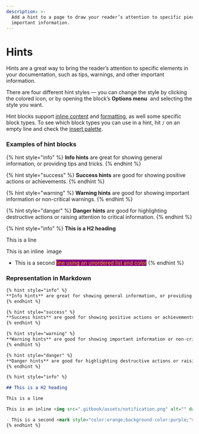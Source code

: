 ```yaml
---
description: >-
  Add a hint to a page to draw your reader’s attention to specific pieces of
  important information.
---
```


# Hints

Hints are a great way to bring the reader’s attention to specific elements in your documentation, such as tips, warnings, and other important information.

There are four different hint styles — you can change the style by clicking the colored icon, or by opening the block’s **Options menu** <img src="../../.gitbook/assets/Options menu.png" alt="" data-size="line"> and selecting the style you want.

Hint blocks support [inline content](../editing-content/inline.md) and [formatting](../editing-content/formatting.md), as well some specific block types. To see which block types you can use in a hint, hit `/` on an empty line and check the [insert palette](./#inserting-a-new-content-block).

### Examples of hint blocks <a href="#example-of-a-hint" id="example-of-a-hint"></a>

{% hint style="info" %}
**Info hints** are great for showing general information, or providing tips and tricks.
{% endhint %}

{% hint style="success" %}
**Success hints** are good for showing positive actions or achievements.
{% endhint %}

{% hint style="warning" %}
**Warning hints** are good for showing important information or non-critical warnings.
{% endhint %}

{% hint style="danger" %}
**Danger hints** are good for highlighting destructive actions or raising attention to critical information.
{% endhint %}

{% hint style="info" %}
**This is a H2 heading**

This is a line

This is an inline <img src="../../.gitbook/assets/notification.png" alt="" data-size="line"> image

* This is a second <mark style="color:orange;background-color:purple;">line using an unordered list and color</mark>
{% endhint %}

### Representation in Markdown

```markdown
{% hint style="info" %}
**Info hints** are great for showing general information, or providing tips and tricks.
{% endhint %}

{% hint style="success" %}
**Success hints** are good for showing positive actions or achievements.
{% endhint %}

{% hint style="warning" %}
**Warning hints** are good for showing important information or non-critical warnings.
{% endhint %}

{% hint style="danger" %}
**Danger hints** are good for highlighting destructive actions or raising attention to critical information.
{% endhint %}

{% hint style="info" %}

## This is a H2 heading

This is a line

This is an inline <img src=".gitbook/assets/notification.png" alt="" data-size="line"> image

- This is a second <mark style="color:orange;background-color:purple;">line using an unordered list and color</mark>
{% endhint %}
```
